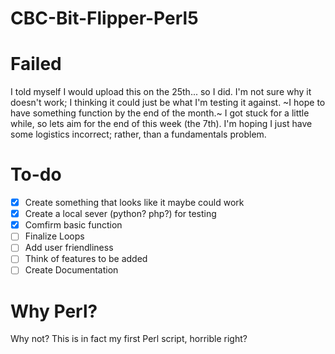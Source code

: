 # CBC-Bit-Flipper-Perl5
# Failed
I told myself I would upload this on the 25th... so I did. I'm not sure why it doesn't work; I thinking it could just be what I'm testing it against. ~I hope to have something function by the end of the month.~ I got stuck for a little while, so lets aim for the end of this week (the 7th). I'm hoping I just have some logistics incorrect; rather, than a fundamentals problem.

# To-do
- [x] Create something that looks like it maybe could work
- [x] Create a local sever (python? php?) for testing
- [x] Comfirm basic function
- [ ] Finalize Loops
- [ ] Add user friendliness
- [ ] Think of features to be added
- [ ] Create Documentation

# Why Perl?
Why not? This is in fact my first Perl script, horrible right?

